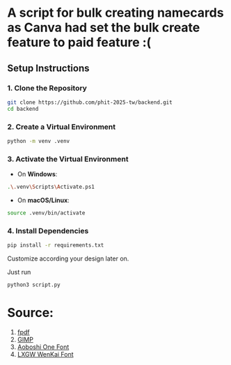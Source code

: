 # A script for bulk creating namecards as Canva had set the bulk create feature to paid feature :(

## Setup Instructions

### 1. Clone the Repository

```zsh
git clone https://github.com/phit-2025-tw/backend.git
cd backend
```

### 2. Create a Virtual Environment

```zsh
python -m venv .venv
```

### 3. Activate the Virtual Environment

- On **Windows**:
```bash
.\.venv\Scripts\Activate.ps1
```
- On **macOS/Linux**:
```zsh
source .venv/bin/activate
```

### 4. Install Dependencies
```zsh
pip install -r requirements.txt
```

Customize according your design later on.

Just run
```zsh
python3 script.py
```

# Source:
1. [fpdf](https://github.com/reingart/pyfpdf)
2. [GIMP](https://www.gimp.org/)
3. [Aoboshi One Font](https://github.com/matsuba723/Aoboshi)
4. [LXGW WenKai Font](https://github.com/lxgw/LxgwWenkaiTC)
